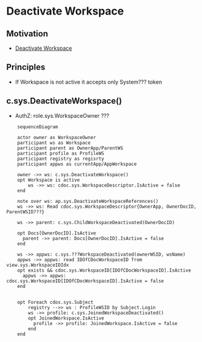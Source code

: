 # Deactivate Workspace

## Motivation

- [Deactivate Workspace](https://github.com/voedger/voedger/issues/53)



## Principles

- If Workspace is not active it accepts only System??? token


## c.sys.DeactivateWorkspace()

- AuthZ: role.sys.WorkspaceOwner ???


```mermaid
    sequenceDiagram

    actor owner as WorkspaceOwner
    participant ws as Workspace
    participant parent as OwnerApp/ParentWS
    participant profile as ProfileWS
    participant registry as regisrty
    participant appws as currentApp/AppWorkspace

    owner ->> ws: c.sys.DeactivateWorkspace()
    opt Workspace is active
        ws ->> ws: cdoc.sys.WorkspaceDescriptor.IsActive = false
    end

    note over ws: ap.sys.DeactivateWorkspaceReferences()
    ws ->> ws: Read cdoc.sys.WorkspaceDescriptor{OwnerApp, OwnerDocID, ParentWSID???}

    ws ->> parent: c.sys.ChildWorkspaceDeactivated(OwnerDocID)

    opt Docs[OwnerDocID].IsActive
      parent ->> parent: Docs[OwnerDocID].IsActive = false
    end

    ws ->> appws: c.sys.???WorkspaceDeactivated(ownerWSID, wsName)
    appws ->> appws: read IDOfCDocWorkspaceID from view.sys.WorkspaceIDIdx
    opt exists && cdoc.sys.WorkspaceID[IDOfCDocWorkspaceID].IsActive
      appws ->> appws: cdoc.sys.WorkspaceID[IDOfCDocWorkspaceID].IsActive = false
    end


    opt Foreach cdos.sys.Subject
        registry -->> ws : ProfileWSID by Subject.Login
        ws ->> profile: c.sys.JoinedWorkspaceDeactivated()
        opt JoinedWorkspace.IsActive
          profile ->> profile: JoinedWorkspace.IsActive = false
        end
    end








```
